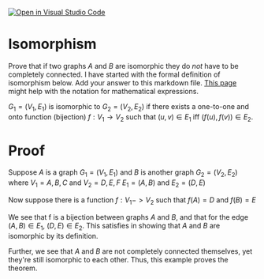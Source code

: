 [![Open in Visual Studio Code](https://classroom.github.com/assets/open-in-vscode-718a45dd9cf7e7f842a935f5ebbe5719a5e09af4491e668f4dbf3b35d5cca122.svg)](https://classroom.github.com/online_ide?assignment_repo_id=13107045&assignment_repo_type=AssignmentRepo)
# Isomorphism

Prove that if two graphs $A$ and $B$ are isomorphic they do *not* have to
be completely connected. I have started with the formal definition of
isomorphism below. Add your answer to this markdown file. [This
page](https://docs.github.com/en/get-started/writing-on-github/working-with-advanced-formatting/writing-mathematical-expressions)
might help with the notation for mathematical expressions.

$G_1=(V_1 , E_1)$ is isomorphic to $G_2 = (V_2, E_2)$ if there exists a
one-to-one and onto function (bijection) $f: V_1 \rightarrow V_2$ such that $(u,v)
\in E_1$ iff $(f(u),f(v)) \in E_2$.

# Proof

Suppose $A$ is a graph $G_1 = (V_1, E_1)$ and $B$ is another graph $G_2 = (V_2, E_2)$ where
$V_1 = {A, B, C}$ and $V_2 = {D, E, F}$
$E_1 = {(A, B)}$ and $E_2 = {(D, E)}$

Now suppose there is a function $f: V_1 -> V_2$ such that 
$f(A) = D$ and 
$f(B) = E$

We see that f is a bijection between graphs $A$ and $B$, and that for the edge $(A, B) \in E_1$, $(D, E) \in E_2$. 
This satisfies in showing that $A$ and $B$ are isomorphic by its definition. 

Further, we see that $A$ and $B$ are not completely connected themselves, yet they're still isomorphic to each other.
Thus, this example proves the theorem. 

